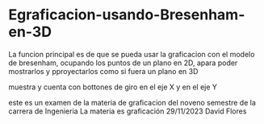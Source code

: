 # Egraficacion-usando-Bresenham-en-3D

La funcion principal es de que se pueda usar la graficacion con el modelo de bresenham, ocupando los puntos de un plano en 2D, apara poder mostrarlos y pproyectarlos como si fuera un plano en 3D

muestra y cuenta con bottones de giro en el eje X y en el eje Y 

este es un examen de la materia de graficacion del noveno semestre de la carrera de Ingenieria
La materia es graficación 
29/11/2023 
David Flores 
